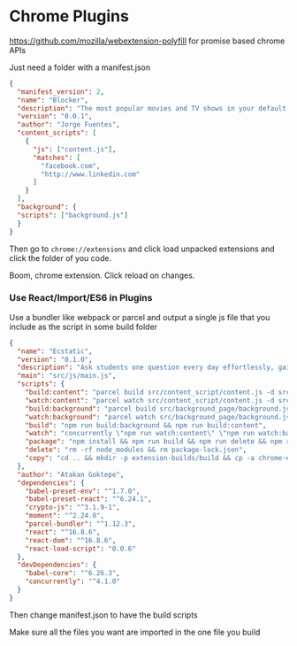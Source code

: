 # Chrome Plugins

https://github.com/mozilla/webextension-polyfill for promise based chrome APIs

Just need a folder with a manifest.json

```json
{
  "manifest_version": 2,
  "name": "Blocker",
  "description": "The most popular movies and TV shows in your default tab. Includes ratings, summaries and the ability to watch trailers.",
  "version": "0.0.1",
  "author": "Jorge Fuentes",
  "content_scripts": [
    {
      "js": ["content.js"],
      "matches": [
        "facebook.com",
        "http://www.linkedin.com"
      ]
    }
  ],
  "background": {
  "scripts": ["background.js"]
  }
}
```

Then go to `chrome://extensions` and click load unpacked extensions and click the folder of you code.

Boom, chrome extension. Click reload on changes.

### Use React/Import/ES6 in Plugins

Use a bundler like webpack or parcel and output a single js file that you include as the script in some build folder

```json
{
  "name": "Ecstatic",
  "version": "0.1.0",
  "description": "Ask students one question every day effortlessly, gain insights and make better data-driven decisions to increase attendance, performance & social-emotional wellbeing.",
  "main": "src/js/main.js",
  "scripts": {
    "build:content": "parcel build src/content_script/content.js -d src/build/ -o content.js",
    "watch:content": "parcel watch src/content_script/content.js -d src/build/ -o content.js",
    "build:background": "parcel build src/background_page/background.js -d src/build/ -o background.js",
    "watch:background": "parcel watch src/background_page/background.js -d src/build/ -o background.js",
    "build": "npm run build:background && npm run build:content",
    "watch": "concurrently \"npm run watch:content\" \"npm run watch:background\"",
    "package": "npm install && npm run build && npm run delete && npm run copy",
    "delete": "rm -rf node_modules && rm package-lock.json",
    "copy": "cd .. && mkdir -p extension-builds/build && cp -a chrome-ext extension-builds/build"
  },
  "author": "Atakan Goktepe",
  "dependencies": {
    "babel-preset-env": "^1.7.0",
    "babel-preset-react": "^6.24.1",
    "crypto-js": "^3.1.9-1",
    "moment": "^2.24.0",
    "parcel-bundler": "^1.12.3",
    "react": "^16.8.6",
    "react-dom": "^16.8.6",
    "react-load-script": "0.0.6"
  },
  "devDependencies": {
    "babel-core": "^6.26.3",
    "concurrently": "^4.1.0"
  }
}

```

Then change manifest.json to have the build scripts

Make sure all the files you want are imported in the one file you build